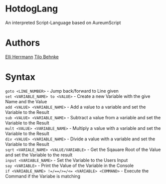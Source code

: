 # HotdogLang
An interpreted Script-Language based on AureumScript

# Authors
[Elli Herrmann](https://github.com/AureumApes)
[Tilo Behnke](https://github.com/TUBS1001)

# Syntax
`goto <LINE_NUMBER>` - Jump back/forward to Line given<br>
`set <VARIABLE_NAME> to <VALUE>` - Create a new Variable with the give Name and the Value<br>
`add <VALUE> <VARIABLE_NAME>` - Add a value to a variable and set the Variable to the Result<br>
`sub <VALUE> <VARIABLE_NAME>` - Subtract a value from a variable and set the Variable to the Result<br>
`mult <VALUE> <VARIABLE_NAME>` - Multiply a value with a variable and set the Variable to the Result<br>
`div <VALUE> <VARIABLE_NAME>` - Divide a value with a variable and set the Variable to the Result<br>
`sqrt <VARIALE_NAME> <VALUE/VARIABLE>` - Get the Sqauare Root of the Value and set the Variable to the result<br>
`input <VARIABLE_NAME>` - Set the Variable to the Users Input<br>
`say <VARIABLE>` - Print the Value of the Variable in the Console<br>
`if <VARIABLE_NAME> !=/==/>=/<= <VARIABLE> <COMMAND>` - Execute the Command if the Variabe is matching
